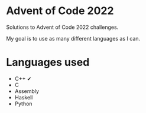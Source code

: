 # Advent of Code 2022

Solutions to Advent of Code 2022 challenges.

My goal is to use as many different languages as I can. 

# Languages used

- C++		✔
- C
- Assembly
- Haskell
- Python

